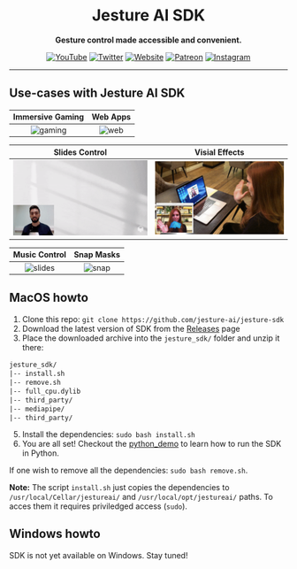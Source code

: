<div align="center">

# Jesture AI SDK

<!-- [![JestureAiSdkReadmeHeaderGithub](https://user-images.githubusercontent.com/17500203/124357142-a6c72580-dc22-11eb-8838-b59ca69ef1f6.png)](https://github.com/jesture-ai/jesture-sdk) -->

**Gesture control made accessible and convenient.**

[![YouTube](https://img.shields.io/badge/videos-youtube-white)](https://www.youtube.com/watch?v=sxaZ_yLgtLk&list=PL4Z9jysfxyfj9F1Kfdy_4oXKX9-MESCpP&index=1)
[![Twitter](https://img.shields.io/badge/news-twitter-1DA1F2)](https://twitter.com/jestureai)
[![Website](https://img.shields.io/badge/official-website-3fbeeb)](https://www.jesture.ai)
[![Patreon](https://badgen.net/badge/become/a%20patron/F96854)](https://www.patreon.com/jestureai)
[![Instagram](https://img.shields.io/badge/follow-instagram-bc2a8d)](https://www.instagram.com/jesture.ai)
  
</div>

---

## Use-cases with Jesture AI SDK
Immersive Gaming | Web Apps                                                                                          
:----------------------------------------------------------------------------------------------------------------------------: | :-------------------------------------------------------------------------------------------------------------: 
![gaming](docs/gifs/afterspell.gif)| ![web](docs/gifs/web.gif)

Slides Control | Visial Effects                                                                                                         
:-------------------------------------------------------------------------------------------------------------------------------------: | :----------------------------------------------------------------------------------------------------------------------------------:
![slides](docs/gifs/slides.gif)| ![snap](docs/gifs/viz.gif)

Music Control | Snap Masks                                                                                                                     
:-------------------------------------------------------------------------------------------------------------------------------------: | :----------------------------------------------------------------------------------------------------------------------------------:
![slides](docs/gifs/itunes.gif)| ![snap](docs/gifs/snap-zoom.gif)

## MacOS howto

1. Clone this repo: `git clone https://github.com/jesture-ai/jesture-sdk`
2. Download the latest version of SDK from the [Releases](https://github.com/jesture-ai/jesture-sdk/releases) page
3. Place the downloaded archive into the `jesture_sdk/` folder and unzip it there:
```
jesture_sdk/
|-- install.sh
|-- remove.sh
|-- full_cpu.dylib
|-- third_party/
|-- mediapipe/
|-- third_party/
```
5. Install the dependencies: `sudo bash install.sh`
6. You are all set! Checkout the [python_demo](https://github.com/jesture-ai/jesture-sdk/tree/main/python_demo) to learn how to run the SDK in Python.

If one wish to remove all the dependencies: `sudo bash remove.sh`.

**Note:** The script `install.sh` just copies the dependencies to `/usr/local/Cellar/jestureai/` and `/usr/local/opt/jestureai/` paths. To acces them it requires priviledged access (`sudo`).

## Windows howto

SDK is not yet available on Windows. Stay tuned!

